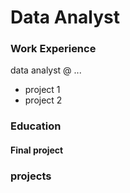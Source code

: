 # Data Analyst

### Work Experience
data analyst @ ...
- project 1
- project 2

### Education
#### Final project


### projects
